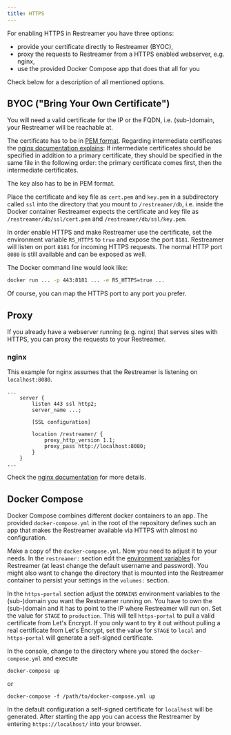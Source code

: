 ```yaml
---
title: HTTPS
---
```


For enabling HTTPS in Restreamer you have three options:

- provide your certificate directly to Restreamer (BYOC),
- proxy the requests to Restreamer from a HTTPS enabled webserver, e.g. nginx,
- use the provided Docker Compose app that does that all for you

Check below for a description of all mentioned options.

## BYOC ("Bring Your Own Certificate")

You will need a valid certificate for the IP or the FQDN, i.e. (sub-)domain, your Restreamer will be reachable at.

The certificate has to be in [PEM format](https://en.wikipedia.org/wiki/X.509#Certificate_filename_extensions). Regarding
intermediate certificates the [nginx documentation explains](http://nginx.org/en/docs/http/ngx_http_ssl_module.html#ssl_certificate):
If intermediate certificates should be specified in addition to a primary certificate, they should be specified in the same
file in the following order: the primary certificate comes first, then the intermediate certificates.

The key also has to be in PEM format.

Place the certificate and key file as `cert.pem` and `key.pem` in a subdirectory called `ssl` into the directory that you
mount to `/restreamer/db`, i.e. inside the Docker container Restreamer expects the certificate and key file as `/restreamer/db/ssl/cert.pem`
and `/restreamer/db/ssl/key.pem`.

In order enable HTTPS and make Restreamer use the certificate, set the environment variable `RS_HTTPS` to `true` and
expose the port `8181`. Restreamer will listen on port `8181` for incoming HTTPS requests. The normal HTTP port `8080` is still available
and can be exposed as well. 

The Docker command line would look like:

```bash
docker run ... -p 443:8181 ... -e RS_HTTPS=true ...
```

Of course, you can map the HTTPS port to any port you prefer.

## Proxy

If you already have a webserver running (e.g. nginx) that serves sites with HTTPS, you can proxy the requests to your Restreamer.

### nginx

This example for nginx assumes that the Restreamer is listening on `localhost:8080`.

```nginx
...
    server {
    	listen 443 ssl http2;
    	server_name ...;

    	[SSL configuration]

        location /restreamer/ {
    		proxy_http_version 1.1;
    		proxy_pass http://localhost:8080;
    	}
    }
...
```

Check the [nginx documentation](https://nginx.org/en/docs/) for more details.

## Docker Compose

Docker Compose combines different docker containers to an app. The provided `docker-compose.yml` in the root of the repository
defines such an app that makes the Restreamer available via HTTPS with almost no configuration.

Make a copy of the `docker-compose.yml`. Now you need to adjust it to your needs. In the `restreamer:`
section edit the [environment variables](references-environment-var.html) for Restreamer (at least change the default username and password).
You might also want to change the directory that is mounted into the Restreamer container to persist your settings in the `volumes:` section.

In the `https-portal` section adjust the `DOMAINS` environment variables to the (sub-)domain you want the Restreamer running on. You have to own
the (sub-)domain and it has to point to the IP where Restreamer will run on. Set the value for `STAGE` to `production`. This will tell `https-portal`
to pull a valid certificate from Let's Encrypt. If you only want to try it out without pulling a real certificate from Let's Encrypt, set the value
for `STAGE` to `local` and `https-portal` will generate a self-signed certificate.

In the console, change to the directory where you stored the `docker-compose.yml` and execute

```shell
docker-compose up
```

or

```shell
docker-compose -f /path/to/docker-compose.yml up
```

In the default configuration a self-signed certificate for `localhost` will be generated. After starting the app you can access the Restreamer by
entering `https://localhost/` into your browser.
